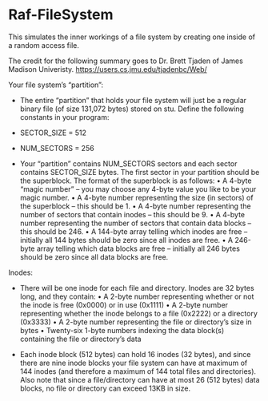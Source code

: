 # Raf-FileSystem
This simulates the inner workings of a file system by creating one inside of a random access file.

The credit for the following summary goes to Dr. Brett Tjaden of James Madison Univeristy.
https://users.cs.jmu.edu/tjadenbc/Web/

Your file system’s “partition”:

- The entire “partition” that holds your file system will just be a regular binary file (of size 131,072 bytes) stored on stu. Define the following constants in your program:
- SECTOR_SIZE = 512 
- NUM_SECTORS = 256

- Your “partition” contains NUM_SECTORS sectors and each sector contains SECTOR_SIZE bytes. The first sector in your partition should be the superblock. The format of the superblock is as follows:
• A 4-byte “magic number” – you may choose any 4-byte value you like to be your magic number.
• A 4-byte number representing the size (in sectors) of the superblock – this should be 1.
• A 4-byte number representing the number of sectors that contain inodes – this should be 9.
• A 4-byte number representing the number of sectors that contain data blocks – this should be 246.
• A 144-byte array telling which inodes are free – initially all 144 bytes should be zero since all inodes are free.
• A 246-byte array telling which data blocks are free – initially all 246 bytes should be zero since all data blocks are free.

Inodes:
- There will be one inode for each file and directory. Inodes are 32 bytes long, and they contain:
• A 2-byte number representing whether or not the inode is free (0x0000) or in use (0x1111)
• A 2-byte number representing whether the inode belongs to a file (0x2222) or a directory (0x3333)
• A 2-byte number representing the file or directory’s size in bytes
• Twenty-six 1-byte numbers indexing the data block(s) containing the file or
directory’s data

- Each inode block (512 bytes) can hold 16 inodes (32 bytes), and since there are nine inode blocks your file system can have at maximum of 144 inodes (and therefore a maximum of 144 total files and directories). Also note that since a file/directory can have at most 26 (512 bytes) data blocks, no file or directory can exceed 13KB in size.
